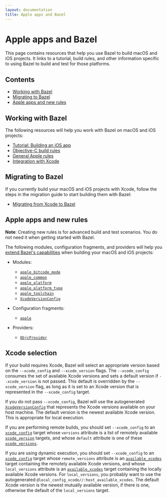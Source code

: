 ```yaml
---
layout: documentation
title: Apple apps and Bazel
---
```


# Apple apps and Bazel

This page contains resources that help you use Bazel to build macOS and iOS
projects. It links to a tutorial, build rules, and other information specific to
using Bazel to build and test for those platforms.

## Contents

- [Working with Bazel](#working-with-bazel)
- [Migrating to Bazel](#migrating-to-bazel)
- [Apple apps and new rules](#apple-apps-and-new-rules)

## Working with Bazel

The following resources will help you work with Bazel on macOS and iOS projects:

*  [Tutorial: Building an iOS app](tutorial/ios-app.html)
*  [Objective-C build rules](be/objective-c.html)
*  [General Apple rules](https://github.com/bazelbuild/rules_apple)
*  [Integration with Xcode](ide.html)

## Migrating to Bazel

If you currently build your macOS and iOS projects with Xcode, follow the steps
in the migration guide to start building them with Bazel:

*  [Migrating from Xcode to Bazel](migrate-xcode.html)

## Apple apps and new rules

**Note**: Creating new rules is for advanced build and test scenarios.
You do not need it when getting started with Bazel.

The following modules, configuration fragments, and providers will help you
[extend Bazel's capabilities](skylark/concepts.html)
when building your macOS and iOS projects:

*  Modules:

   *  [`apple_bitcode_mode`](skylark/lib/apple_bitcode_mode.html)
   *  [`apple_common`](skylark/lib/apple_common.html)
   *  [`apple_platform`](skylark/lib/apple_platform.html)
   *  [`apple_platform_type`](skylark/lib/apple_platform_type.html)
   *  [`apple_toolchain`](skylark/lib/apple_toolchain.html)
   *  [`XcodeVersionConfig`](skylark/lib/XcodeVersionConfig.html)

*  Configuration fragments:

   *  [`apple`](skylark/lib/apple.html)

*  Providers:

   *  [`ObjcProvider`](skylark/lib/ObjcProvider.html)

## Xcode selection

If your build requires Xcode, Bazel will select an appropriate version based on
the `--xcode_config` and `--xcode_version` flags. The `--xcode_config` consumes
the set of available Xcode versions and sets a default version if
`--xcode_version` is not passed. This default is overridden by the
`--xcode_version` flag, as long as it is set to an Xcode version that is
represented in the `--xcode_config` target.

If you do not pass `--xcode_config`, Bazel will use the autogenerated
[`XcodeVersionConfig`](skylark/lib/XcodeVersionConfig.html) that represents the
Xcode versions available on your host machine. The default version is
the newest available Xcode version. This is appropriate for local execution.

If you are performing remote builds, you should set `--xcode_config` to an
[`xcode_config`](https://docs.bazel.build/versions/master/be/workspace.html#xcode_config)
target whose `versions` attribute is a list of remotely available
[`xcode_version`](https://docs.bazel.build/versions/master/be/workspace.html#xcode_version)
targets, and whose `default` attribute is one of these
[`xcode_versions`](https://docs.bazel.build/versions/master/be/workspace.html#xcode_version).

If you are using dynamic execution, you should set `--xcode_config` to an
[`xcode_config`](https://docs.bazel.build/versions/master/be/workspace.html#xcode_config)
target whose `remote_versions` attribute is an
[`available_xcodes`](https://docs.bazel.build/versions/master/be/workspace.html#available_xcodes)
target containing the remotely available Xcode versions, and whose
`local_versions` attribute is an
[`available_xcodes`](https://docs.bazel.build/versions/master/be/workspace.html#available_xcodes)
target containing the locally available Xcode versions. For `local_versions`,
you probably want to use the autogenerated
`@local_config_xcode//:host_available_xcodes`. The default Xcode version is the
newest mutually available version, if there is one, otherwise the default of the
`local_versions` target.
